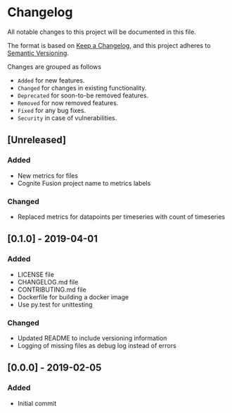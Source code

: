 # Changelog
All notable changes to this project will be documented in this file.

The format is based on [Keep a Changelog](https://keepachangelog.com/en/1.0.0/),
and this project adheres to [Semantic Versioning](https://semver.org/spec/v2.0.0.html).

Changes are grouped as follows
- `Added` for new features.
- `Changed` for changes in existing functionality.
- `Deprecated` for soon-to-be removed features.
- `Removed` for now removed features.
- `Fixed` for any bug fixes.
- `Security` in case of vulnerabilities.


## [Unreleased]
### Added
- New metrics for files
- Cognite Fusion project name to metrics labels

### Changed
- Replaced metrics for datapoints per timeseries with count of timeseries

## [0.1.0] - 2019-04-01
### Added
- LICENSE file
- CHANGELOG.md file
- CONTRIBUTING.md file
- Dockerfile for building a docker image
- Use py.test for unittesting

### Changed
- Updated README to include versioning information
- Logging of missing files as debug log instead of errors

## [0.0.0] - 2019-02-05
### Added
- Initial commit
